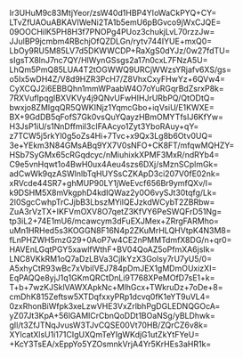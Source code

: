 Ir3UHuM9c83MtjYeor/zsW40d1HBP4YIoWaCkPYQ+CY=
LTvZfUAOuABKAVIWeNi2TA1b5emU6pBGvco9jWxCJQE=
09OOCHilK5PH8H3f7PNOPg4PUoz3chukjLvL70rzzJw=
JJulBP9jcmbm4RBchjOfQZDLGn/rytv744IYUE+mxQ0=
LbOy9RU5M85LV7d5DKWWCDP+RaXgS0dYJz/0w27fdTU=
sIgsTX8lnJ7nc7QY/HlWynGSsgs2a17n0cxL7FNzA5U=
LhQm5PmQ85LUA4T2tOGWWQ9URCjWWzsYRjafv6XS/gs=
o5Ix5wDH4Z/V8d9HZR3PcH7/Z8VhxCxyFHwYz+6QVw4=
CyXCQJ2i6EBBQhn1mmWPaabW4O7oYuRGqrBdZsrxP8k=
7RXVufIpqgIBXVKVy4j9QNvUFwHIHJrURbPQ/QtODtQ=
bwxjo8ZMIgqQR5QWKINjz1YqmcGbo+iqVsiU/E1KWXE=
BX+9GdDB5qFofS7Gk0vsQuYQayzHBmOMYTfsIJ6KfYw=
H3JsP1iU/s1NnDffmiI3cIFAAcyo1Zyt3YboRAuy+qY=
z7TCW5j5rkYl0g5oZs4Hi+7Tvc+x9Qx3Lg8b6Otv0UQ=
3e+YEkm3N84GMsABq9YX7V0sNFO+CK8FT/mfqwMQHZY=
HSb7SyGMx65cRGqdcyc/nMiuhixkXPMF3MxR/ndRYb4=
C9e5vnHqwt1o4BwH0ux4Aeu4szs6DXj/sMznSCplmGk=
adCwWk9qzASWlnlbTqHUYSsCZKApD3ci207V0fE02nk=
xRVcde44SR7+ghMUP90LY1jWeEvcf656Br9ymfQXv/I=
k9DSHM5X8mVkgphD4kdIQWaz2y0O6vySJt30tqfg/Lk=
2l0SgcCwhpTrCJjbB3LbszMYilQEJzkdWCybT2ZBRbw=
ZuA3rVzTX+IKFVmOXV8O7qetZ3KfVY6PeSWQFrD51Ng=
tp3iL2+74E1mU6/mcawcym3dFuEXJMex+ZRrgFARMho=
uMn1HRHed5s3KOGGN8F16N4p2ZKuMrHLQHVtpK4N3M8=
fLnPHZWH5mzG29+0AoP7w4CE2nPMMTdmfX8DG/n+qr0=
HAVEnLGqtPGY5xawlfWthF+BV04QoAZ5oPfmXA6jsIk=
LNC8VKkRM1oQ7aDzLBVa3CjlkYzX3Golsy7rU7yU5/0=
A5xhyCtR93wBc7xVbiIVEJ784pDmJEX1gMDmOUxizXI=
EqPAQQe8yjJ1q1GKmQRCtDnLi9T768XPeMOfD7sE1+k=
T+b+7wzKJSklVAWXApkNc+MlhGcx+TWkruDz+7oDe+8=
cmDhK815Zeftsw5XTDqfxxyPRp1dcvq0fK1eYT9uVL4=
0zxRhonBiWfpk3xeLzwVHE3VxZrlbhPgDGLEDNQGOcA=
yZ07Jt3KpA+56lGAMlCrCbnQoDDt1BOaNSg/yBLDhwk=
gIl/t3ZfJTNqJvusW3TJvCQSE00Vt70HB/ZQrCZ6v8k=
XYlcatXlsU1i171CIgUXQmTeYIgWKdjG1utZkYtFYeU=
+KcY3TsEA/xEppYo5YZOsmnkVrjA4Yr5KrHEs3aHR1k=
